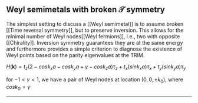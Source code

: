 ## Weyl semimetals with broken $\mathcal{T}$ symmetry
The simplest setting to discuss a [[Weyl semimetal]] is to assume broken [[Time reversal symmetry]], but to preserve inversion. This allows for the minimal number of Weyl nodes[[Weyl fermions]], i.e., two with opposite [[Chirality]]. Inversion symmetry guarantees they are at the same energy and furthermore provides a simple criterion to diagnose the existence of Weyl points based on the parity eigenvalues at the TRIM.

$H(\textbf{k}) = t_z(2-cosk_xa -cosk_ya+\gamma-cosk_za)\tau_z + t_x(sink_xa)\tau_x + t_y(sink_ya)\tau_y$

for  $-1 < \gamma <1$, we have a pair of Weyl nodes at location $(0,0,\pm k_0)$, where $cos k_0 =\gamma$ 

---
